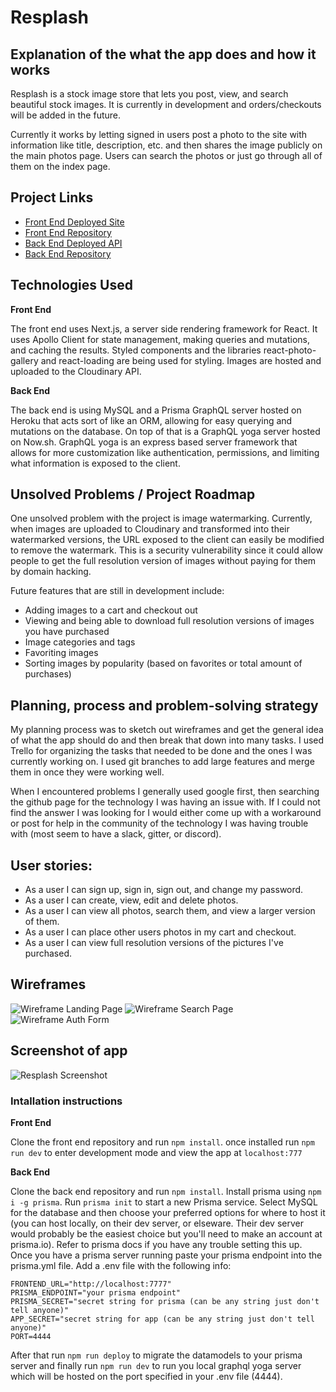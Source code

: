 # Resplash

## Explanation of the what the app does and how it works

Resplash is a stock image store that lets you post, view, and search beautiful stock images. It is currently in development and orders/checkouts will be added in the future.

Currently it works by letting signed in users post a photo to the site with information like title, description, etc. and then shares the image publicly on the main photos page. Users can search the photos or just go through all of them on the index page.

## Project Links

- [Front End Deployed Site](https://resplash.lucasalombardo.now.sh/)
- [Front End Repository](https://github.com/LucasLombardo/resplash-client)
- [Back End Deployed API](https://resplash-yoga-production.lucasalombardo.now.sh/)
- [Back End Repository](https://github.com/LucasLombardo/resplash-api)

## Technologies Used

**Front End**

The front end uses Next.js, a server side rendering framework for React. It uses Apollo Client for state management, making queries and mutations, and caching the results. Styled components and the libraries react-photo-gallery and react-loading are being used for styling. Images are hosted and uploaded to the Cloudinary API.

**Back End**

The back end is using MySQL and a Prisma GraphQL server hosted on Heroku that acts sort of like an ORM, allowing for easy querying and mutations on the database. On top of that is a GraphQL yoga server hosted on Now.sh. GraphQL yoga is an express based server framework that allows for more customization like authentication, permissions, and limiting what information is exposed to the client.

## Unsolved Problems / Project Roadmap

One unsolved problem with the project is image watermarking. Currently, when images are uploaded to Cloudinary and transformed into their watermarked versions, the URL exposed to the client can easily be modified to remove the watermark. This is a security vulnerability since it could allow people to get the full resolution version of images without paying for them by domain hacking.

Future features that are still in development include:

- Adding images to a cart and checkout out
- Viewing and being able to download full resolution versions of images you have purchased
- Image categories and tags
- Favoriting images
- Sorting images by popularity (based on favorites or total amount of purchases)

## Planning, process and problem-solving strategy

My planning process was to sketch out wireframes and get the general idea of what the app should do and then break that down into many tasks. I used Trello for organizing the tasks that needed to be done and the ones I was currently working on. I used git branches to add large features and merge them in once they were working well.

When I encountered problems I generally used google first, then searching the github page for the technology I was having an issue with. If I could not find the answer I was looking for I would either come up with a workaround or post for help in the community of the technology I was having trouble with (most seem to have a slack, gitter, or discord).

## User stories:
-   As a user I can sign up, sign in, sign out, and change my password.
-   As a user I can create, view, edit and delete photos.
-   As a user I can view all photos, search them, and view a larger version of them.
-   As a user I can place other users photos in my cart and checkout.
-   As a user I can view full resolution versions of the pictures I've purchased.

## Wireframes
![Wireframe Landing Page](https://res.cloudinary.com/dov1pamgz/image/upload/v1555298003/resplash-landing.jpg)
![Wireframe Search Page](https://res.cloudinary.com/dov1pamgz/image/upload/v1555298014/resplash-search.jpg)
![Wireframe Auth Form](https://res.cloudinary.com/dov1pamgz/image/upload/v1555298004/resplash-auth.jpg)

## Screenshot of app
![Resplash Screenshot](https://res.cloudinary.com/dov1pamgz/image/upload/v1555648614/Screen_Shot_2019-04-19_at_12.35.46_AM.png)

### Intallation instructions
**Front End**

Clone the front end repository and run `npm install`. once installed run `npm run dev` to enter development mode and view the app at `localhost:777`

**Back End**

Clone the back end repository and run `npm install`. Install prisma using `npm i -g prisma`. Run `prisma init` to start a new Prisma service. Select MySQL for the database and then choose your preferred options for where to host it (you can host locally, on their dev server, or elseware. Their dev server would probably be the easiest choice but you'll need to make an account at prisma.io). Refer to prisma docs if you have any trouble setting this up. Once you have a prisma server running paste your prisma endpoint into the prisma.yml file. Add a .env file with the following info: 
```
FRONTEND_URL="http://localhost:7777"
PRISMA_ENDPOINT="your prisma endpoint"
PRISMA_SECRET="secret string for prisma (can be any string just don't tell anyone)"
APP_SECRET="secret string for app (can be any string just don't tell anyone)"
PORT=4444
```
After that run `npm run deploy` to migrate the datamodels to your prisma server and finally run `npm run dev` to run you local graphql yoga server which will be hosted on the port specified in your .env file (4444).